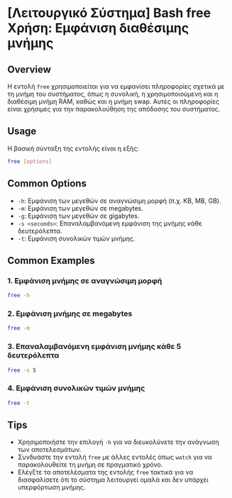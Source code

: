 # [Λειτουργικό Σύστημα] Bash free Χρήση: Εμφάνιση διαθέσιμης μνήμης

## Overview
Η εντολή `free` χρησιμοποιείται για να εμφανίσει πληροφορίες σχετικά με τη μνήμη του συστήματος, όπως η συνολική, η χρησιμοποιούμενη και η διαθέσιμη μνήμη RAM, καθώς και η μνήμη swap. Αυτές οι πληροφορίες είναι χρήσιμες για την παρακολούθηση της απόδοσης του συστήματος.

## Usage
Η βασική σύνταξη της εντολής είναι η εξής:

```bash
free [options]
```

## Common Options
- `-h`: Εμφάνιση των μεγεθών σε αναγνώσιμη μορφή (π.χ. KB, MB, GB).
- `-m`: Εμφάνιση των μεγεθών σε megabytes.
- `-g`: Εμφάνιση των μεγεθών σε gigabytes.
- `-s <seconds>`: Επαναλαμβανόμενη εμφάνιση της μνήμης κάθε <seconds> δευτερόλεπτα.
- `-t`: Εμφάνιση συνολικών τιμών μνήμης.

## Common Examples
### 1. Εμφάνιση μνήμης σε αναγνώσιμη μορφή
```bash
free -h
```

### 2. Εμφάνιση μνήμης σε megabytes
```bash
free -m
```

### 3. Επαναλαμβανόμενη εμφάνιση μνήμης κάθε 5 δευτερόλεπτα
```bash
free -s 5
```

### 4. Εμφάνιση συνολικών τιμών μνήμης
```bash
free -t
```

## Tips
- Χρησιμοποιήστε την επιλογή `-h` για να διευκολύνετε την ανάγνωση των αποτελεσμάτων.
- Συνδυάστε την εντολή `free` με άλλες εντολές όπως `watch` για να παρακολουθείτε τη μνήμη σε πραγματικό χρόνο.
- Ελέγξτε τα αποτελέσματα της εντολής `free` τακτικά για να διασφαλίσετε ότι το σύστημα λειτουργεί ομαλά και δεν υπάρχει υπερφόρτωση μνήμης.